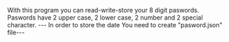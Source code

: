 With this program you can read-write-store your 8 digit paswords. 
Paswords have 2 upper case, 2 lower case, 2 number and 2 special character. 
--- In order to store the date You need to create "pasword.json" file---
